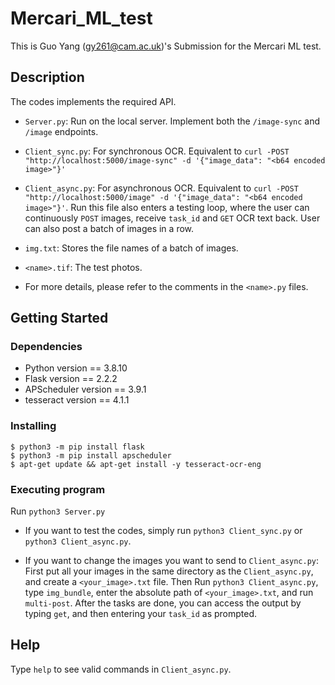 # Mercari_ML_test

This is Guo Yang (gy261@cam.ac.uk)'s Submission for the Mercari ML test.

## Description

The codes implements the required API.

* ```Server.py```: Run on the local server. Implement both the ```/image-sync``` and ```/image``` endpoints.

* ```Client_sync.py```: For synchronous OCR. Equivalent to ```curl -POST "http://localhost:5000/image-sync" -d '{"image_data": "<b64 encoded image>"}'```

* ```Client_async.py```: For asynchronous OCR. Equivalent to ```curl -POST "http://localhost:5000/image" -d '{"image_data": "<b64 encoded image>"}'```. Run this file also enters a testing loop, where the user can continuously ```POST``` images, receive ```task_id``` and ```GET``` OCR text back. User can also post a batch of images in a row.

* ```img.txt```: Stores the file names of a batch of images.

* ```<name>.tif```: The test photos.

* For more details, please refer to the comments in the ```<name>.py``` files.

## Getting Started

### Dependencies

* Python version == 3.8.10  
* Flask version == 2.2.2  
* APScheduler version == 3.9.1  
* tesseract version == 4.1.1  


### Installing

```
$ python3 -m pip install flask  
$ python3 -m pip install apscheduler  
$ apt-get update && apt-get install -y tesseract-ocr-eng  
```

### Executing program

Run ```python3 Server.py```

* If you want to test the codes, simply run ```python3 Client_sync.py``` or ```python3 Client_async.py```.

* If you want to change the images you want to send to ```Client_async.py```: First put all your images in the same directory as the ```Client_async.py```, and create a ```<your_image>.txt``` file. Then Run ```python3 Client_async.py```, type ```img_bundle```, enter the absolute path of ```<your_image>.txt```, and run ```multi-post```. After the tasks are done, you can access the output by typing ```get```, and then entering your ```task_id``` as prompted.

## Help

Type  ```help``` to see valid commands in ```Client_async.py```.




